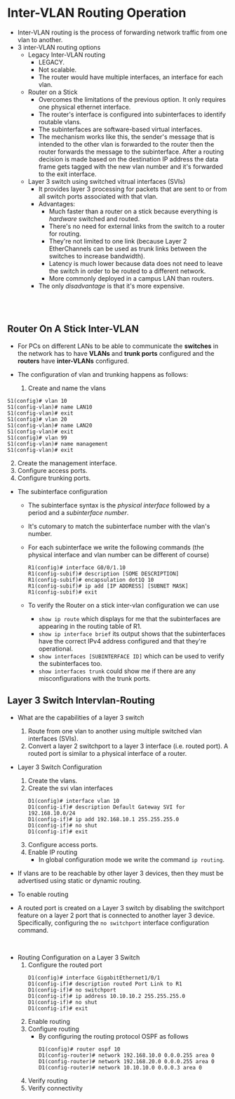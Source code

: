 # Inter-VLAN Routing Operation  

  * Inter-VLAN routing is the process of forwarding network traffic from one vlan to another.
  * 3 inter-VLAN routing options
    * Legacy Inter-VLAN routing  
      * LEGACY.
      * Not scalable.
      * The router would have multiple interfaces, an interface for each vlan.  
    * Router on a Stick  
      * Overcomes the limitations of the previous option. It only requires one physical ethernet interface.
      * The router's interface is configured into subinterfaces to identify routable vlans.
      * The subinterfaces are software-based virtual interfaces.
      * The mechanism works like this, the sender's message that is intended to the other vlan is forwarded to the router then the router forwards the message to the subinterface. After a routing decision is made based on the destination IP address the data frame gets tagged with the new vlan number and it's forwarded to the exit interface.
    * Layer 3 switch using switched vitrual interfaces (SVIs)
      * It provides layer 3 processing for packets that are sent to or from all switch ports associated with that vlan. 
      * Advantages:
        * Much faster than a router on a stick because everything is *hardware* switched and routed.  
        * There's no need for external links from the switch to a router for routing.
        * They're not limited to one link (because Layer 2 EtherChannels can be used as trunk links between the switches to increase bandwidth). 
        * Latency is much lower because data does not need to leave the switch in order to be routed to a different network.
        * More commonly deployed in a campus LAN than routers.
      * The only *disadvantage* is that it's more expensive.  

<br/><br/>

## Router On A Stick Inter-VLAN  

* For PCs on different LANs to be able to communicate the **switches** in the network has to have **VLANs** and **trunk ports** configured and the **routers** have **inter-VLANs** configured.  

* The configuration of vlan and trunking happens as follows:
  1. Create and name the vlans  
```console
S1(config)# vlan 10
S1(config-vlan)# name LAN10
S1(config-vlan)# exit
S1(config)# vlan 20 
S1(config-vlan)# name LAN20 
S1(config-vlan)# exit  
S1(config)# vlan 99 
S1(config-vlan)# name management
S1(config-vlan)# exit
```
  2. Create the management interface.
  3. Configure access ports.
  4. Configure trunking ports.   

* The subinterface configuration  
  * The subinterface syntax is the *physical interface* followed by a period and a *subinterface number*.
  * It's cutomary to match the subinterface number with the vlan's number.
  * For each subinterface we write the following commands (the physical interface and vlan number can be different of course)
    ```
    R1(config)# interface G0/0/1.10
    R1(config-subif)# description [SOME DESCRIPTION]
    R1(config-subif)# encapsulation dot1Q 10
    R1(config-subif)# ip add [IP ADDRESS] [SUBNET MASK]
    R1(config-subif)# exit
    ```  

  * To verify the Router on a stick inter-vlan configuration we can use
    * `show ip route` which displays for me that the subinterfaces are appearing in the routing table of R1.
    * `show ip interface brief` its output shows that the subinterfaces have the correct IPv4 address configured and that they're operational.
    * `show interfaces [SUBINTERFACE ID]` which can be used to verify the subinterfaces too.  
    * `show interfaces trunk` could show me if there are any misconfigurations with the trunk ports.

## Layer 3 Switch Intervlan-Routing  

* What are the capabilities of a layer 3 switch
  1. Route from one vlan to another using multiple switched vlan interfaces (SVIs).
  2. Convert a layer 2 switchport to a layer 3 interface (i.e. routed port). A routed port is similar to a physical interface of a router.  

* Layer 3 Switch Configuration  
  1. Create the vlans.
  2. Create the svi vlan interfaces  
     ```
     D1(config)# interface vlan 10
     D1(config-if)# description Default Gateway SVI for 192.168.10.0/24
     D1(config-if)# ip add 192.168.10.1 255.255.255.0
     D1(config-if)# no shut
     D1(config-if)# exit
     ```
  3. Configure access ports.
  4. Enable IP routing  
     * In global configuration mode we write the command `ip routing`.  

* If vlans are to be reachable by other layer 3 devices, then they must be advertised using static or dynamic routing.
* To enable routing
* A routed port is created on a Layer 3 switch by disabling the switchport feature on a layer 2 port that is connected to another layer 3 device. Specifically, configuring the `no switchport` interface configuration command.  

<br/>

* Routing Configuration on a Layer 3 Switch  
  1. Configure the routed port  
        ```
        D1(config)# interface GigabitEthernet1/0/1
        D1(config-if)# description routed Port Link to R1
        D1(config-if)# no switchport
        D1(config-if)# ip address 10.10.10.2 255.255.255.0
        D1(config-if)# no shut
        D1(config-if)# exit
        ```
  2. Enable routing
  3. Configure routing  
     * By configuring the routing protocol OSPF as follows
       ```
       D1(config)# router ospf 10
       D1(config-router)# network 192.168.10.0 0.0.0.255 area 0
       D1(config-router)# network 192.168.20.0 0.0.0.255 area 0
       D1(config-router)# network 10.10.10.0 0.0.0.3 area 0
       ``` 
  4. Verify routing
  5. Verify connectivity 
